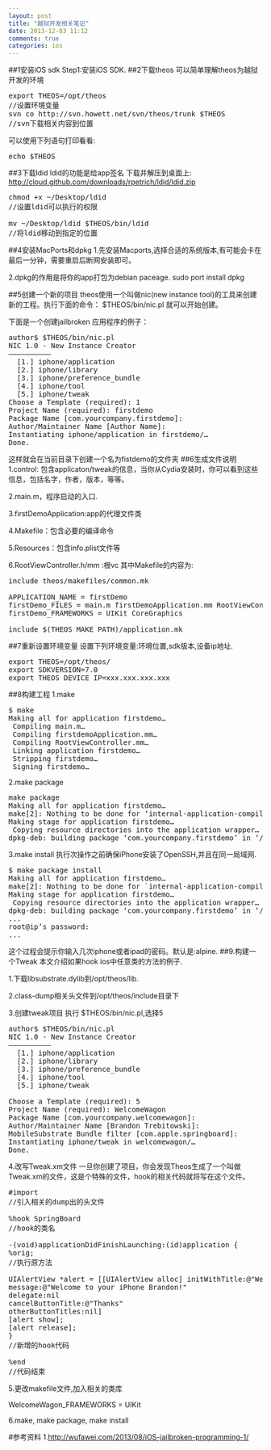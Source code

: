 ```yaml
---
layout: post
title: "越狱开发相关笔记"
date: 2013-12-03 11:12
comments: true
categories: ios
---
```


##1安装iOS sdk
Step1:安装iOS SDK.
##2下载theos
可以简单理解theos为越狱开发的环境
<pre>
export THEOS=/opt/theos
//设置环境变量
svn co http://svn.howett.net/svn/theos/trunk $THEOS
//svn下载相关内容到位置
</pre>

可以使用下列语句打印看看:
<pre>
echo $THEOS
</pre>
##3下载ldid
ldid的功能是给app签名
下载并解压到桌面上: http://cloud.github.com/downloads/rpetrich/ldid/ldid.zip

<pre>
chmod +x ~/Desktop/ldid
//设置ldid可以执行的权限

mv ~/Desktop/ldid $THEOS/bin/ldid
//将ldid移动到指定的位置
</pre>

##4安装MacPorts和dpkg
1.先安装Macports,选择合适的系统版本,有可能会卡在最后一分钟，需要重启后断网安装即可。

2.dpkg的作用是将你的app打包为debian paceage.
sudo port install dpkg

##5创建一个新的项目
theos使用一个叫做nic(new instance tool)的工具来创建新的工程。执行下面的命令：
$THEOS/bin/nic.pl
就可以开始创建。

下面是一个创建jailbroken 应用程序的例子：
<pre>
author$ $THEOS/bin/nic.pl
NIC 1.0 - New Instance Creator
——————————
  [1.] iphone/application
  [2.] iphone/library
  [3.] iphone/preference_bundle
  [4.] iphone/tool
  [5.] iphone/tweak
Choose a Template (required): 1
Project Name (required): firstdemo
Package Name [com.yourcompany.firstdemo]: 
Author/Maintainer Name [Author Name]: 
Instantiating iphone/application in firstdemo/…
Done.
</pre>
这样就会在当前目录下创建一个名为fistdemo的文件夹
##6生成文件说明
1.control: 包含applicaton/tweak的信息，当你从Cydia安装时，你可以看到这些信息，包括名字，作者，版本，等等。

2.main.m，程序启动的入口.

3.firstDemoApplication:app的代理文件类

4.Makefile：包含必要的编译命令

5.Resources：包含info.plist文件等

6.RootViewController.h/mm :根vc
其中Makefile的内容为:
<pre>
include theos/makefiles/common.mk

APPLICATION_NAME = firstDemo
firstDemo_FILES = main.m firstDemoApplication.mm RootViewController.mm
firstDemo_FRAMEWORKS = UIKit CoreGraphics

include $(THEOS_MAKE_PATH)/application.mk
</pre>
##7重新设置环境变量
设置下列环境变量:环境位置,sdk版本,设备ip地址.
<pre>
export THEOS=/opt/theos/
export SDKVERSION=7.0
export THEOS_DEVICE_IP=xxx.xxx.xxx.xxx
</pre>
##8构建工程
1.make
<pre>
$ make
Making all for application firstdemo…
 Compiling main.m…
 Compiling firstdemoApplication.mm…
 Compiling RootViewController.mm…
 Linking application firstdemo…
 Stripping firstdemo…
 Signing firstdemo…
</pre> 
2.make package
<pre>
make package
Making all for application firstdemo…
make[2]: Nothing to be done for ‘internal-application-compile’.
Making stage for application firstdemo…
 Copying resource directories into the application wrapper…
dpkg-deb: building package ‘com.yourcompany.firstdemo’ in ‘/Users/author/Desktop/firstdemo/com.yourcompany.firstdemo_0.0.1-1_iphoneos-arm.deb’.
</pre>
3.make install 执行次操作之前确保iPhone安装了OpenSSH,并且在同一局域网.
<pre>
$ make package install
Making all for application firstdemo…
make[2]: Nothing to be done for `internal-application-compile’.
Making stage for application firstdemo…
 Copying resource directories into the application wrapper…
dpkg-deb: building package ‘com.yourcompany.firstdemo’ in ‘/Users/author/Desktop/firstdemo/com.yourcompany.firstdemo_0.0.1-1_iphoneos-arm.deb’.
...
root@ip’s password: 
...
</pre>
这个过程会提示你输入几次iphone或者ipad的密码。默认是:alpine.
##9.构建一个Tweak
本文介绍如果hook ios中任意类的方法的例子.

1.下载libsubstrate.dylib到/opt/theos/lib.

2.class-dump相关头文件到/opt/theos/include目录下

3.创建tweak项目
执行 $THEOS/bin/nic.pl,选择5
<pre>
author$ $THEOS/bin/nic.pl
NIC 1.0 - New Instance Creator
——————————
  [1.] iphone/application
  [2.] iphone/library
  [3.] iphone/preference_bundle
  [4.] iphone/tool
  [5.] iphone/tweak

Choose a Template (required): 5
Project Name (required): WelcomeWagon 
Package Name [com.yourcompany.welcomewagon]: 
Author/Maintainer Name [Brandon Trebitowski]: 
MobileSubstrate Bundle filter [com.apple.springboard]: 
Instantiating iphone/tweak in welcomewagon/…
Done.
</pre>
4.改写Tweak.xm文件
一旦你创建了项目，你会发现Theos生成了一个叫做Tweak.xm的文件，这是个特殊的文件，hook的相关代码就将写在这个文件。
<pre>
#import 
//引入相关的dump出的头文件

%hook SpringBoard
//hook的类名

-(void)applicationDidFinishLaunching:(id)application {
%orig;
//执行原方法

UIAlertView *alert = [[UIAlertView alloc] initWithTitle:@"Welcome" 
message:@"Welcome to your iPhone Brandon!" 
delegate:nil 
cancelButtonTitle:@"Thanks" 
otherButtonTitles:nil]
[alert show];
[alert release];
}
//新增的hook代码

%end
//代码结束
</pre>
5.更改makefile文件,加入相关的类库

WelcomeWagon_FRAMEWORKS = UIKit

6.make, make package, make install

#参考资料
1.http://wufawei.com/2013/08/iOS-jailbroken-programming-1/